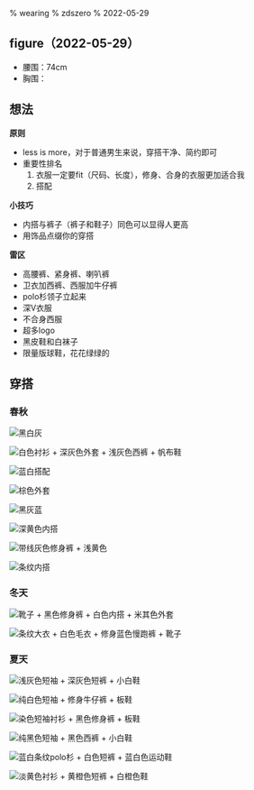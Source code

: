 % wearing
% zdszero
% 2022-05-29

## figure（2022-05-29）

* 腰围：74cm
* 胸围：

## 想法

**原则**

* less is more，对于普通男生来说，穿搭干净、简约即可
* 重要性排名
    1. 衣服一定要fit（尺码、长度），修身、合身的衣服更加适合我
    2. 搭配

**小技巧**

* 内搭与裤子（裤子和鞋子）同色可以显得人更高
* 用饰品点缀你的穿搭

**雷区**

* 高腰裤、紧身裤、喇叭裤
* 卫衣加西裤、西服加牛仔裤
* polo杉领子立起来
* 深V衣服
* 不合身西服
* 超多logo
* 黑皮鞋和白袜子
* 限量版球鞋，花花绿绿的

## 穿搭

### 春秋

![黑白灰](../../docs/images/image_2022-07-01-12-29-07.png)

![白色衬衫 + 深灰色外套 + 浅灰色西裤 + 帆布鞋](../../docs/images/image_2022-07-01-12-30-38.png)

![蓝白搭配](../../docs/images/image_2022-07-01-12-33-44.png)

![棕色外套](../../docs/images/image_2022-07-01-12-45-53.png)

![黑灰蓝](../../docs/images/image_2022-07-01-12-38-18.png)

![深黄色内搭](../../docs/images/image_2022-07-01-12-42-03.png)

![带线灰色修身裤 + 浅黄色](../../docs/images/image_2022-07-01-12-50-15.png)

![条纹内搭](../../docs/images/image_2022-07-01-12-55-22.png)

### 冬天

![靴子 + 黑色修身裤 + 白色内搭 + 米其色外套](../../docs/images/image_2022-06-04-14-17-16.png)

![条纹大衣 + 白色毛衣 + 修身蓝色慢跑裤 + 靴子](../../docs/images/image_2022-07-01-12-35-30.png)

### 夏天

![浅灰色短袖 + 深灰色短裤 + 小白鞋](../../docs/images/image_2022-06-04-14-34-53.png)

![纯白色短袖 + 修身牛仔裤 + 板鞋](../../docs/images/image_2022-06-04-14-29-36.png)

![染色短袖衬衫 + 黑色修身裤 + 板鞋](../../docs/images/image_2022-06-04-14-48-11.png)

![纯黑色短袖 + 黑色西裤 + 小白鞋](../../docs/images/image_2022-06-04-14-25-53.png)

![蓝白条纹polo杉 + 白色短裤 + 蓝白色运动鞋](../../docs/images/image_2022-06-04-14-33-06.png)

![淡黄色衬衫 + 黄橙色短裤 + 白橙色鞋](../../docs/images/image_2022-06-04-14-12-45.png)
